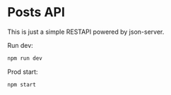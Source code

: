 # Posts API

This is just a simple RESTAPI powered by json-server.


Run dev:

```sh
npm run dev
```


Prod start:

```sh
npm start
```
